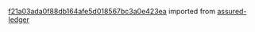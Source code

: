 [f21a03ada0f88db164afe5d018567bc3a0e423ea](https://github.com/insolar/assured-ledger/commit/f21a03ada0f88db164afe5d018567bc3a0e423ea) imported from [assured-ledger](https://github.com/insolar/assured-ledger)
